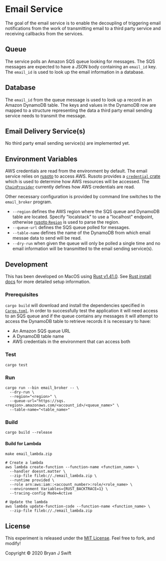 # Email Service

The goal of the email service is to enable the decoupling of triggering email
notifications from the work of transmitting email to a third party service and
receiving callbacks from the services.

## Queue

The service polls an Amazon SQS queue looking for messages. The SQS messages
are expected to have a JSON body containing an `email_id` key. The `email_id`
is used to look up the email information in a database.

## Database

The `email_id` from the queue message is used to look up a record in an Amazon
DynamoDB table. The keys and values in the DynamoDB row are mapped to a
structure representing the data a third party email sending service needs to
transmit the message.

## Email Delivery Service(s)

No third party email sending service(s) are implemented yet.

## Environment Variables

AWS credentials are read from the environment by default. The email service
relies on [rusoto][rusoto] to access AWS. Rusoto provides a [`credential`
crate][credential] which is used to determine how AWS resources will be
accessed. The [`ChainProvider`][credential_chain_provider] currently defines
how AWS credentials are read.

[rusoto]: https://github.com/rusoto/rusoto
[credential]: https://crates.io/crates/rusoto_credential
[credential_chain_provider]: https://docs.rs/rusoto_credential/0.45.0/rusoto_credential/struct.ChainProvider.html

Other necessary configuration is provided by command line switches to the
`email_broker` program.

- `--region` defines the AWS region where the SQS queue and DynamoDB table are
  located. Specify "localstack" to use a "localhost" endpoint, otherwise
  [rusoto `Region`][region] is used to parse the region.
- `--queue-url` defines the SQS queue polled for messages.
- `--table-name` defines the name of the DynamoDB from which email messae data
  to send will be read.
- `--dry-run` when given the queue will only be polled a single time and no
  email information will be transmitted to the email sending service(s).

[region]: https://docs.rs/rusoto_core/0.45.0/rusoto_core/enum.Region.html

## Development

This has been developed on MacOS using [Rust v1.41.0][rust-stable]. See [Rust
install docs][rust-install] for more detailed setup information.

[rust-stable]: https://www.rust-lang.org
[rust-install]: https://www.rust-lang.org/tools/install

### Prerequisites

`cargo build` will download and install the dependencies specified in
[`Cargo.toml`](Cargo.toml). In order to successfully test the application it
will need access to an SQS queue and if the queue contains any messages it will
attempt to access the DynamoDB table to retrieve records it is necessary to
have:

- An Amazon SQS queue URL
- A DynamoDB table name
- AWS credentials in the environment that can access both

### Test

```shell
cargo test
```

### Run

```shell
cargo run --bin email_broker -- \
  --dry-run \
  --region="<region>" \
  --queue-url="https://sqs.<region>.amazonaws.com/<account_id>/<queue_name>" \
  --table-name="<table_name>"
```

### Build

```shell
cargo build --release
```

#### Build for Lambda

```shell
make email_lambda.zip

# Create a lambda
aws lambda create-function --function-name <function_name> \
  --handler doesnt.matter \
  --zip-file fileb://./email_lambda.zip \
  --runtime provided \
  --role arn:aws:iam::<account_number>:role/<role_name> \
  --environment Variables={RUST_BACKTRACE=1} \
  --tracing-config Mode=Active

# Update the lambda
aws lambda update-function-code --function-name <function_name> \
  --zip-file fileb://./email_lambda.zip
```

## License

This experiment is released under the [MIT License](LICENSE). Feel free to
fork, and modify!

Copyright © 2020 Bryan J Swift
